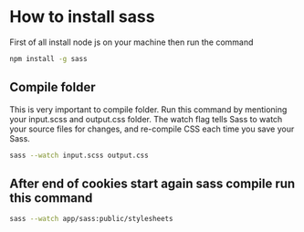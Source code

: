 # How to install sass
First of all install node js on your machine then run the command
```bash
npm install -g sass
```
## Compile folder
This is very important to compile folder. Run this command by mentioning your input.scss and output.css folder.
The watch flag tells Sass to watch your source files for changes, and re-compile CSS each time you save your Sass.
```bash
sass --watch input.scss output.css
```
## After end of cookies start again sass compile run this command
```bash
sass --watch app/sass:public/stylesheets
```
